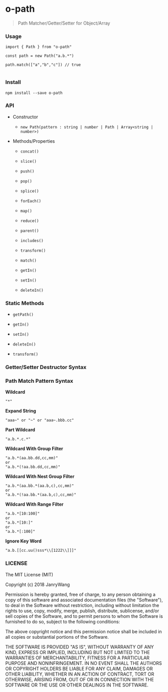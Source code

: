 # o-path

> Path Matcher/Getter/Setter for Object/Array



### Usage

```
import { Path } from "o-path"

const path = new Path("a.b.*")

path.match(["a","b","c"]) // true


```



### Install

```
npm install --save o-path
```

### API

- Constructor

  - `new Path(pattern : string | number | Path | Array<string | number>)`

- Methods/Properties

  - `concat()`

  - `slice()`

  - `push()`

  - `pop()`

  - `splice()`

  - `forEach()`

  - `map()`

  - `reduce()`

  - `parent()`

  - `includes()`

  - `transform()`

  - `match()`

  - `getIn()`

  - `setIn()`

  - `deleteIn()`

### Static Methods

  - `getPath()`

  - `getIn()`

  - `setIn()`

  - `deleteIn()`

  - `transform()`

### Getter/Setter Destructor Syntax


### Path Match Pattern Syntax



**Wildcard**

```
"*"
```

**Expand String**

```
"aaa~" or "~" or "aaa~.bbb.cc"
```

**Part Wildcard**

```
"a.b.*.c.*"
```



**Wildcard With Group Filter**

```
"a.b.*(aa.bb.dd,cc,mm)"
or 
"a.b.*(!aa.bb.dd,cc,mm)"
```



**Wildcard With Nest Group Filter**

```
"a.b.*(aa.bb.*(aa.b,c),cc,mm)"
or 
"a.b.*(!aa.bb.*(aa.b,c),cc,mm)"
```



**Wildcard With Range Filter**

```
"a.b.*[10:100]"
or 
"a.b.*[10:]"
or 
"a.b.*[:100]"
```

**Ignore Key Word**

```
"a.b.[[cc.uu()sss*\\[1222\\]]]"
```




### LICENSE

The MIT License (MIT)

Copyright (c) 2018 JanryWang

Permission is hereby granted, free of charge, to any person obtaining a copy of this software and associated documentation files (the "Software"), to deal in the Software without restriction, including without limitation the rights to use, copy, modify, merge, publish, distribute, sublicense, and/or sell copies of the Software, and to permit persons to whom the Software is furnished to do so, subject to the following conditions:

The above copyright notice and this permission notice shall be included in all copies or substantial portions of the Software.

THE SOFTWARE IS PROVIDED "AS IS", WITHOUT WARRANTY OF ANY KIND, EXPRESS OR IMPLIED, INCLUDING BUT NOT LIMITED TO THE WARRANTIES OF MERCHANTABILITY, FITNESS FOR A PARTICULAR PURPOSE AND NONINFRINGEMENT. IN NO EVENT SHALL THE AUTHORS OR COPYRIGHT HOLDERS BE LIABLE FOR ANY CLAIM, DAMAGES OR OTHER LIABILITY, WHETHER IN AN ACTION OF CONTRACT, TORT OR OTHERWISE, ARISING FROM, OUT OF OR IN CONNECTION WITH THE SOFTWARE OR THE USE OR OTHER DEALINGS IN THE SOFTWARE.